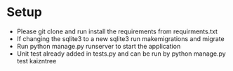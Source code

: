 # Setup

- Please git clone and run install the requirements from requirments.txt
- If changing the sqlite3 to a new sqlite3 run makemigrations and migrate
- Run python manage.py runserver to start the application
- Unit test already added in tests.py and can be run by python manage.py test kaizntree
